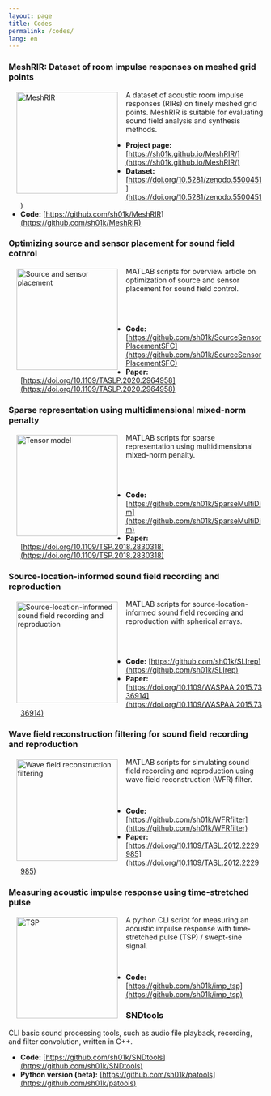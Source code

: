 ```yaml
---
layout: page
title: Codes
permalink: /codes/
lang: en
---
```


<style>
    img#codes { float: left; padding: 0.2rem 1rem; }
</style>

### MeshRIR: Dataset of room impulse responses on meshed grid points

<img id="codes" src="/img/meshrir.png" alt="MeshRIR" width=200px>
A dataset of acoustic room impulse responses (RIRs) on finely meshed grid points. MeshRIR is suitable for evaluating sound field analysis and synthesis methods.

<br />

- **Project page:** [https://sh01k.github.io/MeshRIR/](https://sh01k.github.io/MeshRIR/)
- **Dataset:** [https://doi.org/10.5281/zenodo.5500451](https://doi.org/10.5281/zenodo.5500451)
- **Code:** [https://github.com/sh01k/MeshRIR](https://github.com/sh01k/MeshRIR)

### Optimizing source and sensor placement for sound field cotnrol

<img id="codes" src="/img/SourceSensorPlacement.png" alt="Source and sensor placement" width=200px>
MATLAB scripts for overview article on optimization of source and sensor placement for sound field control.

<br /><br />

- **Code:** [https://github.com/sh01k/SourceSensorPlacementSFC](https://github.com/sh01k/SourceSensorPlacementSFC)
- **Paper:** [https://doi.org/10.1109/TASLP.2020.2964958](https://doi.org/10.1109/TASLP.2020.2964958)

### Sparse representation using multidimensional mixed-norm penalty

<img id="codes" src="/img/TensorModel.png" alt="Tensor model" width=200px>

MATLAB scripts for sparse representation using multidimensional mixed-norm penalty.

<br /><br />

- **Code:** [https://github.com/sh01k/SparseMultiDim](https://github.com/sh01k/SparseMultiDim)
- **Paper:** [https://doi.org/10.1109/TSP.2018.2830318](https://doi.org/10.1109/TSP.2018.2830318)

### Source-location-informed sound field recording and reproduction

<img id="codes" src="/img/sli_sphere.png" alt="Source-location-informed sound field recording and reproduction" width=200px>

MATLAB scripts for source-location-informed sound field recording and reproduction with spherical arrays.

<br /><br />

- **Code:** [https://github.com/sh01k/SLIrep](https://github.com/sh01k/SLIrep)
- **Paper:** [https://doi.org/10.1109/WASPAA.2015.7336914](https://doi.org/10.1109/WASPAA.2015.7336914)

### Wave field reconstruction filtering for sound field recording and reproduction

<img id="codes" src="/img/wfr_line.png" alt="Wave field reconstruction filtering" width=200px>

MATLAB scripts for simulating sound field recording and reproduction using wave field reconstruction (WFR) filter.

<br />

- **Code:** [https://github.com/sh01k/WFRfilter](https://github.com/sh01k/WFRfilter)
- **Paper:** [https://doi.org/10.1109/TASL.2012.2229985](https://doi.org/10.1109/TASL.2012.2229985)

### Measuring acoustic impulse response using time-stretched pulse

<img id="codes" src="/img/tsp.png" alt="TSP" width=200px>

A python CLI script for measuring an acoustic impulse response with time-stretched pulse (TSP) / swept-sine signal.

<br />

- **Code:** [https://github.com/sh01k/imp_tsp](https://github.com/sh01k/imp_tsp)

### SNDtools

CLI basic sound processing tools, such as audio file playback, recording, and filter convolution, written in C++.

- **Code:** [https://github.com/sh01k/SNDtools](https://github.com/sh01k/SNDtools)
- **Python version (beta):** [https://github.com/sh01k/patools](https://github.com/sh01k/patools)